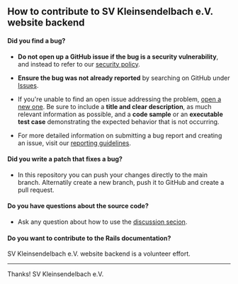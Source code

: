 ## How to contribute to SV Kleinsendelbach e.V. website backend

#### **Did you find a bug?**

* **Do not open up a GitHub issue if the bug is a security vulnerability**, and instead to refer to our [security policy](https://github.com/svkleinsendelbach/website-backend/security/advisories/new).

* **Ensure the bug was not already reported** by searching on GitHub under [Issues](https://github.com/svkleinsendelbach/website-backend/issues).

* If you're unable to find an open issue addressing the problem, [open a new one](https://github.com/svkleinsendelbach/website-backend/issues/new). Be sure to include a **title and clear description**, as much relevant information as possible, and a **code sample** or an **executable test case** demonstrating the expected behavior that is not occurring.

* For more detailed information on submitting a bug report and creating an issue, visit our [reporting guidelines]([https://edgeguides.rubyonrails.org/contributing_to_ruby_on_rails.html#reporting-an-issue](https://github.com/svkleinsendelbach/website-backend#bug-report-and-feature-request)).

#### **Did you write a patch that fixes a bug?**

* In this repository you can push your changes directly to the main branch. Alternatily create a new branch, push it to GitHub and create a pull request.

#### **Do you have questions about the source code?**

* Ask any question about how to use the [discussion secion](https://github.com/svkleinsendelbach/website-backend/discussions).

#### **Do you want to contribute to the Rails documentation?**

SV Kleinsendelbach e.V. website backend is a volunteer effort. 

---

Thanks! SV Kleinsendelbach e.V.
